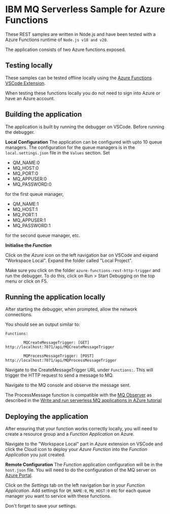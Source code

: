 # IBM MQ Serverless Sample for Azure Functions
These REST samples are written in Node.js and have been tested with a Azure Functions runtime of `Node.js v18 and v20`.

The application consists of two Azure functions exposed.

## Testing locally 
These samples can be tested offline locally using the [Azure Functions VSCode Extension](https://marketplace.visualstudio.com/items?itemName=ms-azuretools.vscode-azurefunctions). 

When testing these functions locally you do not need to sign into Azure or have an Azure account. 

## Building the application
The application is built by running the debugger on VSCode. Before running the debugger. 

**Local Configuration**
The application can be configured with upto 10 queue managers. 
The configuration for the queue managers is in the `local.settings.json` file in the `Values` section. Set 

- QM_NAME:0
- MQ_HOST:0
- MQ_PORT:0
- MQ_APPUSER:0
- MQ_PASSWORD:0

for the first queue manager,

- QM_NAME:1
- MQ_HOST:1
- MQ_PORT:1
- MQ_APPUSER:1
- MQ_PASSWORD:1

for the second queue manager, etc.

**Initialise the *Function***

Click on the *Azure* icon on the left navigation bar on VSCode and expand "Workspace Local". Expand the folder called "Local Project". 

Make sure you click on the folder `azure-functions-rest-http-trigger` and run the debugger. To do this, click on Run > Start Debugging on the top menu or click on F5. 

## Running the application locally
After starting the debugger, when prompted, allow the network connections. 

You should see an output similar to:

````
Functions:

        MQCreateMessageTrigger: [GET] http://localhost:7071/api/MQCreateMessageTrigger

        MQProcessMessageTrigger: [POST] http://localhost:7071/api/MQProcessMessageTrigger
````

Navigate to the CreateMessageTrigger URL under `Functions:`. This will trigger the HTTP request to send a message to MQ. 

Navigate to the MQ console and observe the message sent. 

The ProcessMessage function is compatible with the [MQ Observer](https://github.com/ibm-messaging/mq-code-engine-observer) as described in the [Write and run serverless MQ applications in AZure tutorial](https://developer.ibm.com/tutorials/mq-write-and-run-serverless-mq-applications-azure/)



## Deploying the application

After ensuring that your function works correctly locally, you will need to create a resource group and a *Function Application* on Azure. 

Navigate to the "Workspace Local" part in *Azure* extension on VSCode and click the Cloud icon to deploy your *Azure Function* into the *Function Application* you just created. 


**Remote Configuration**
The *Function* application configuration will be in the `host.json` file. You will need to do the configuration of the MQ server on [Azure Portal](https://portal.azure.com/#home).

Click on the *Settings* tab on the left navigation bar in your *Function Application*. Add settings for `QM_NAME:0`, `MQ_HOST:0` etc for each queue manager you want to service with these functions. 

Don't forget to save your settings. 

